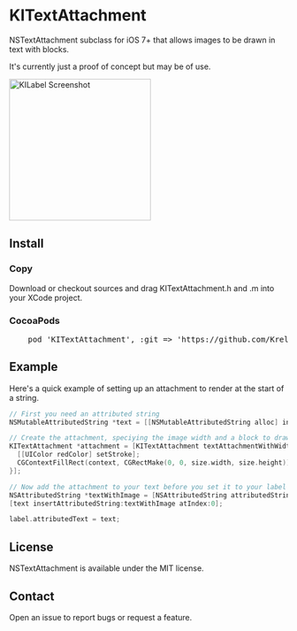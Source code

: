 # KITextAttachment
NSTextAttachment subclass for iOS 7+ that allows images to be drawn in text with blocks.

It's currently just a proof of concept but may be of use.

<img width=256 src="https://raw.github.com/Krelborn/KITextAttachment/master/Screenshot.png" alt="KILabel Screenshot">

## Install
### Copy
Download or checkout sources and drag KITextAttachment.h and .m into your XCode project.

### CocoaPods
<pre>
	pod 'KITextAttachment', :git => 'https://github.com/Krelborn/KITextAttachment.git'
</pre>

## Example
Here's a quick example of setting up an attachment to render at the start of a string.
``` objective-c
// First you need an attributed string
NSMutableAttributedString *text = [[NSMutableAttributedString alloc] initWithString:@"This label has drawings embedded within it."];

// Create the attachment, speciying the image width and a block to draw it
KITextAttachment *attachment = [KITextAttachment textAttachmentWithWidth:128 drawingBlock: ^(CGContextRef context, CGSize size) {
  [[UIColor redColor] setStroke];
  CGContextFillRect(context, CGRectMake(0, 0, size.width, size.height));
}];

// Now add the attachment to your text before you set it to your label
NSAttributedString *textWithImage = [NSAttributedString attributedStringWithAttachment:attachment];
[text insertAttributedString:textWithImage atIndex:0];

label.attributedText = text;
```

## License
NSTextAttachment is available under the MIT license.

## Contact
Open an issue to report bugs or request a feature.